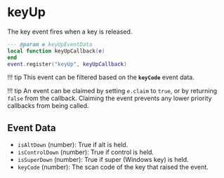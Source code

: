 # keyUp

The key event fires when a key is released.

```lua
--- @param e keyUpEventData
local function keyUpCallback(e)
end
event.register("keyUp", keyUpCallback)
```

!!! tip
	This event can be filtered based on the **`keyCode`** event data.

!!! tip
	An event can be claimed by setting `e.claim` to `true`, or by returning `false` from the callback. Claiming the event prevents any lower priority callbacks from being called.

## Event Data

* `isAltDown` (number): True if alt  is held.
* `isControlDown` (number): True if control is held.
* `isSuperDown` (number): True if super (Windows key) is held.
* `keyCode` (number): The scan code of the key that raised the event.

